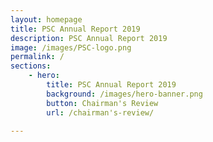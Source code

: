 ```yaml
---
layout: homepage
title: PSC Annual Report 2019
description: PSC Annual Report 2019
image: /images/PSC-logo.png
permalink: /
sections:
    - hero:
        title: PSC Annual Report 2019
        background: /images/hero-banner.png
        button: Chairman's Review
        url: /chairman's-review/
        
---
```


